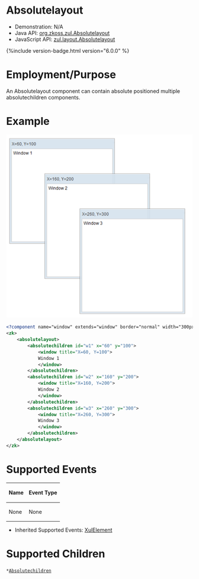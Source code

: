 

# Absolutelayout

- Demonstration: N/A
- Java API: [org.zkoss.zul.Absolutelayout](https://www.zkoss.org/javadoc/latest/zk/org/zkoss/zul/Absolutelayout.html)
- JavaScript API:
  [zul.layout.Absolutelayout](https://www.zkoss.org/javadoc/latest/jsdoc/classes/zul.layout.Absolutelayout.html)


{%include version-badge.html version="6.0.0" %}

# Employment/Purpose

An Absolutelayout component can contain absolute positioned multiple
absolutechildren components.

# Example

![](/zk_component_ref/images/ZKComRef_Absolutelayout_Example.png)

```xml
<?component name="window" extends="window" border="normal" width="300px" height="300px"?>
<zk>
    <absolutelayout>
        <absolutechildren id="w1" x="60" y="100">
            <window title="X=60, Y=100">
            Window 1
            </window>
        </absolutechildren>
        <absolutechildren id="w2" x="160" y="200">
            <window title="X=160, Y=200">
            Window 2
            </window>
        </absolutechildren>
        <absolutechildren id="w3" x="260" y="300">
            <window title="X=260, Y=300">
            Window 3
            </window>
        </absolutechildren>
    </absolutelayout>
</zk>
```

# Supported Events

<table>
<thead>
<tr class="header">
<th><center>
<p>Name</p>
</center></th>
<th><center>
<p>Event Type</p>
</center></th>
</tr>
</thead>
<tbody>
<tr class="odd">
<td><p>None</p></td>
<td><p>None</p></td>
</tr>
</tbody>
</table>

- Inherited Supported Events: [XulElement]({{site.baseurl}}/zk_component_ref/base_components/xulelement#Supported_Events)

# Supported Children

`*`[`Absolutechildren`]({{site.baseurl}}/zk_component_ref/layouts/absolutelayout/absolutechildren)


